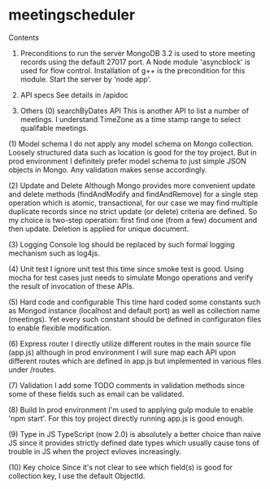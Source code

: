 # meetingscheduler

Contents
1. Preconditions to run the server
  MongoDB 3.2 is used to store meeting records using the default 27017 port.
  A Node module 'asyncblock' is used for flow control. Installation of g++ is the precondition for this module.
  Start the server by 'node app'.

2. API specs
  See details in /apidoc
  
3. Others
  (0) searchByDates API
  This is another API to list a number of meetings. I understand TimeZone as a time stamp range to select qualifable
  meetings.  
  
  (1) Model schema
  I do not apply any model schema on Mongo collection. Loosely structured data such as location is good for the
  toy project. But in prod environment I definitely prefer model schema to just simple JSON objects in Mongo. Any
  validation makes sense accordingly.  
  
  (2) Update and Delete
  Although Mongo provides more convenient update and delete methods (findAndModify and findAndRemove) for a single
  step operation which is atomic, transactional, for our case we may find multiple duplicate records since no strict
  update (or delete) criteria are defined. So my choice is two-step operation: first find one (from a few) document
  and then update. Deletion is applied for unique document.
  
  (3) Logging
  Console log should be replaced by such formal logging mechanism such as log4js. 
  
  (4) Unit test
  I ignore unit test this time since smoke test is good. Using mocha for test cases just needs to simulate Mongo
  operations and verify the result of invocation of these APIs.
  
  (5) Hard code and configurable
  This time hard coded some constants such as Mongod instance (localhost and default port) as well as collection
  name (meetings). Yet every such constant should be defined in configuraton files to enable flexible modification.
  
  (6) Express router
  I directly utilize different routes in the main source file (app.js) although in prod environment I will sure
  map each API upon different routes which are defined in app.js but implemented in various files under /routes.
  
  (7) Validation
  I add some TODO comments in validation methods since some of these fields such as email can be validated.  
  
  (8) Build
  In prod environment I'm used to applying gulp module to enable 'npm start'. For this toy project directly running
  app.js is good enough.
  
  (9) Type in JS
  TypeScript (now 2.0) is absolutely a better choice than naive JS since it provides strictly defined date types
  which usually cause tons of trouble in JS when the project evloves increasingly.
  
  (10) Key choice
  Since it's not clear to see which field(s) is good for collection key, I use the default ObjectId. 

 